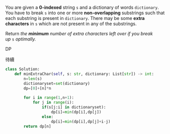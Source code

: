 You are given a **0-indexed** string `s` and a dictionary of words `dictionary`. You have to break `s` into one or more **non-overlapping** substrings such that each substring is present in `dictionary`. There may be some **extra characters** in `s` which are not present in any of the substrings.

Return _the **minimum** number of extra characters left over if you break up_ `s` _optimally._

DP

待續

```python
class Solution:
    def minExtraChar(self, s: str, dictionary: List[str]) -> int:
        n=len(s)
        dictionaryset=set(dictionary)
        dp=[0]+[n]*n
        
        for i in range(1,n+1):
            for j in range(i):
                if(s[j:i] in dictionaryset):
                    dp[i]=min(dp[i],dp[j])
                else:
                    dp[i]=min(dp[i],dp[j]+i-j)
        return dp[n]
```